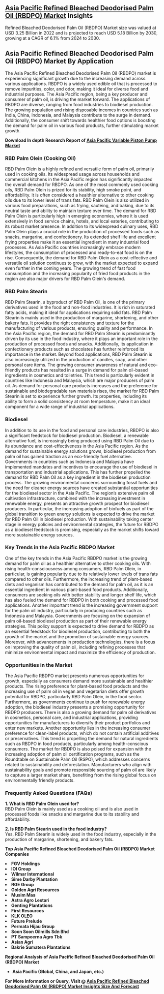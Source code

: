 <h2><a href="https://www.verifiedmarketreports.com/download-sample/?rid=329270&amp;utm_source=Github-Feb&amp;utm_medium=225" target="_blank">Asia Pacific Refined Bleached Deodorised Palm Oil (RBDPO) Market</a> Insights</h2><p>Refined Bleached Deodorised Palm Oil (RBDPO) Market size was valued at USD 3.25 Billion in 2022 and is projected to reach USD 5.18 Billion by 2030, growing at a CAGR of 6.1% from 2024 to 2030.</p><p><h2>Asia Pacific Refined Bleached Deodorised Palm Oil (RBDPO) Market By Application</h2> <p>The Asia Pacific Refined Bleached Deodorised Palm Oil (RBDPO) market is experiencing significant growth due to the increasing demand across various applications. RBDPO is a widely used edible oil that is processed to remove impurities, color, and odor, making it ideal for diverse food and industrial purposes. The Asia Pacific region, being a key producer and consumer of palm oil, is driving the market forward. The applications of RBDPO are diverse, ranging from food industries to biodiesel production. The growing population and rising disposable incomes in countries such as India, China, Indonesia, and Malaysia contribute to the surge in demand. Additionally, the consumer shift towards healthier food options is boosting the demand for palm oil in various food products, further stimulating market growth. <p><strong>Download In depth Research Report of <a href="https://www.verifiedmarketreports.com/download-sample/?rid=236118&amp;utm_source=Pulse-Dec&amp;utm_medium=225" target="_blank">Asia Pacific Variable Piston Pump Market</a></strong></p></p> <h3>RBD Palm Olein (Cooking Oil)</h3> <p>RBD Palm Olein is a highly refined and versatile form of palm oil, primarily used in cooking oils. Its widespread usage across households and commercial kitchens in the Asia Pacific region has significantly impacted the overall demand for RBDPO. As one of the most commonly used cooking oils, RBD Palm Olein is prized for its stability, high smoke point, and affordability. It is often considered a healthier alternative to other cooking oils due to its lower level of trans fats. RBD Palm Olein is also utilized in various food preparations, such as frying, sautéing, and baking, due to its neutral taste and ability to maintain texture over time. The demand for RBD Palm Olein is particularly high in emerging economies, where it is used extensively in food service chains, hotels, and local eateries, contributing to its robust market presence. In addition to its widespread culinary uses, RBD Palm Olein plays a crucial role in the production of processed foods such as snacks, margarine, and confectionery. Its extended shelf life and excellent frying properties make it an essential ingredient in many industrial food processes. As Asia Pacific countries increasingly embrace modern lifestyles, the consumption of processed and ready-to-eat food is on the rise. Consequently, the demand for RBD Palm Olein as a cost-effective and versatile oil solution continues to grow, with the market expected to expand even further in the coming years. The growing trend of fast food consumption and the increasing popularity of fried food products in the region are also major drivers for RBD Palm Olein's demand. <h3>RBD Palm Stearin</h3> <p>RBD Palm Stearin, a byproduct of RBD Palm Oil, is one of the primary derivatives used in the food and non-food industries. It is rich in saturated fatty acids, making it ideal for applications requiring solid fats. RBD Palm Stearin is mainly used in the production of margarine, shortening, and other bakery fats. It provides the right consistency and texture for the manufacturing of various products, ensuring quality and performance. In the Asia Pacific region, the demand for RBD Palm Stearin is predominantly driven by its use in the food industry, where it plays an important role in the production of processed foods and snacks. Additionally, its application in confectionery products such as chocolates has further reinforced its importance in the market. Beyond food applications, RBD Palm Stearin is also increasingly utilized in the production of candles, soap, and other personal care items. The growing consumer awareness of natural and eco-friendly products has resulted in a surge in demand for palm oil-based ingredients in cosmetics and toiletries. This trend is particularly evident in countries like Indonesia and Malaysia, which are major producers of palm oil. As demand for personal care products increases and the preference for sustainable and biodegradable raw materials rises, the market for RBD Palm Stearin is set to experience further growth. Its properties, including its ability to form a solid consistency at room temperature, make it an ideal component for a wide range of industrial applications. <h3>Biodiesel</h3> <p>In addition to its use in the food and personal care industries, RBDPO is also a significant feedstock for biodiesel production. Biodiesel, a renewable alternative fuel, is increasingly being produced using RBD Palm Oil due to its abundance and cost-effectiveness in the Asia Pacific region. As the demand for sustainable energy solutions grows, biodiesel production from palm oil has gained traction as an eco-friendly fuel alternative. Governments in countries such as Indonesia and Malaysia have implemented mandates and incentives to encourage the use of biodiesel in transportation and industrial applications. This has further propelled the demand for RBD Palm Oil as a key ingredient in the biodiesel production process. The growing environmental concerns surrounding fossil fuels and the need for cleaner energy sources have created substantial opportunities for the biodiesel sector in the Asia Pacific. The region’s extensive palm oil cultivation infrastructure, combined with the increasing investment in renewable energy, presents an attractive growth prospect for biodiesel producers. In particular, the increasing adoption of biofuels as part of the global transition to green energy solutions is expected to drive the market for RBD Palm Oil in biodiesel production. With sustainability taking center stage in energy policies and environmental strategies, the future for RBDPO as a biodiesel feedstock is promising, especially as the market shifts toward more sustainable energy sources. <h3>Key Trends in the Asia Pacific RBDPO Market</h3> <p>One of the key trends in the Asia Pacific RBDPO market is the growing demand for palm oil as a healthier alternative to other cooking oils. With rising health-consciousness among consumers, RBD Palm Olein, in particular, is gaining popularity due to its relatively lower levels of trans fats compared to other oils. Furthermore, the increasing trend of plant-based diets and veganism has contributed to the demand for palm oil, as it is an essential ingredient in various plant-based food products. Additionally, consumers are seeking oils with better stability and longer shelf life, which has also fueled the demand for RBDPO in both cooking and processed food applications. Another important trend is the increasing government support for the palm oil industry, particularly in producing countries such as Indonesia and Malaysia. Governments are focusing on the expansion of palm oil-based biodiesel production as part of their renewable energy strategies. This policy support is expected to drive demand for RBDPO as an essential feedstock for biodiesel production, contributing to both the growth of the market and the promotion of sustainable energy sources. Moreover, with advancements in production technologies, there is a focus on improving the quality of palm oil, including refining processes that minimize environmental impact and maximize the efficiency of production. <h3>Opportunities in the Market</h3> <p>The Asia Pacific RBDPO market presents numerous opportunities for growth, especially as consumers demand more sustainable and healthier products. The rising preference for plant-based food products and the increasing use of palm oil in vegan and vegetarian diets offer growth potential for RBDPO, particularly RBD Palm Olein, in the food sector. Furthermore, as governments continue to push for renewable energy adoption, the biodiesel industry presents a promising opportunity for RBDPO producers. There is also a growing demand for palm oil derivatives in cosmetics, personal care, and industrial applications, providing opportunities for manufacturers to diversify their product portfolios and enter new markets. Another opportunity lies in the increasing consumer preference for clean-label products, which do not contain artificial additives or preservatives. This trend is propelling the demand for natural ingredients such as RBDPO in food products, particularly among health-conscious consumers. The market for RBDPO is also poised for expansion with the increasing adoption of palm oil certification programs, such as the Roundtable on Sustainable Palm Oil (RSPO), which addresses concerns related to sustainability and deforestation. Manufacturers who align with sustainability goals and promote responsible sourcing of palm oil are likely to capture a larger market share, benefiting from the rising global focus on environmentally friendly products. <h3>Frequently Asked Questions (FAQs)</h3> <p><b>1. What is RBD Palm Olein used for?</b><br>RBD Palm Olein is mainly used as a cooking oil and is also used in processed foods like snacks and margarine due to its stability and affordability.</p> <p><b>2. Is RBD Palm Stearin used in the food industry?</b><br>Yes, RBD Palm Stearin is widely used in the food industry, especially in the production of margarine, shortening, and bakery fats.</p> <p><b></p><p><strong>Top Asia Pacific Refined Bleached Deodorised Palm Oil (RBDPO) Market Companies</strong></p><div data-test-id=""><p><li>FGV Holdings</li><li> IOI Group</li><li> Wilmar International</li><li> Sime Darby Plantation</li><li> RGE Group</li><li> Golden Agri Resources</li><li> Musim Mas</li><li> Astra Agro Lestari</li><li> Genting Plantations</li><li> First Resources</li><li> KLK OLEO</li><li> Future Prelude</li><li> Permata Hijau Group</li><li> Soon Soon Oilmills Sdn Bhd</li><li> PT Sampoerna Agro Tbk</li><li> Asian Agri</li><li> Bakrie Sumatera Plantations</li></p><div><strong>Regional Analysis of&nbsp;Asia Pacific Refined Bleached Deodorised Palm Oil (RBDPO) Market</strong></div><ul><li dir="ltr"><p dir="ltr">Asia Pacific (Global, China, and Japan, etc.)</p></li></ul><p><strong>For More Information or Query, Visit @&nbsp;</strong><strong><a href="https://www.verifiedmarketreports.com/product/refined-bleached-deodorised-palm-oil-rbdpo-market/?utm_source=Github-Feb&amp;utm_medium=225" target="_blank">Asia Pacific Refined Bleached Deodorised Palm Oil (RBDPO) Market Insights Size And Forecast</a></strong></p></div><h2>&nbsp;</h2><div data-test-id="">&nbsp;</div>
